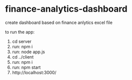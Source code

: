 # finance-analytics-dashboard
create dashboard based on finance anlytics excel file

to run the app:
1. cd server
2. run: npm i
3. run: node app.js
4. cd ../client
5. run: npm i
6. run: npm start
7. http://localhost:3000/
